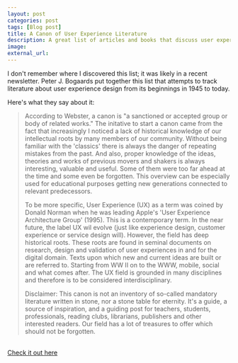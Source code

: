 ```yaml
---
layout: post
categories: post
tags: [Blog post]
title: A Canon of User Experience Literature
description: A great list of articles and books that discuss user experience design from its genesis as a professional practice to today. 
image: 
external_url:
---
```


I don't remember where I discovered this list; it was likely in a recent newsletter. Peter J. Bogaards put together this list that attempts to track literature about user experience design from its beginnings in 1945 to today. 

Here's what they say about it: 

> According to Webster, a canon is "a sanctioned or accepted group or body of related works." The initative to start a canon came from the fact that increasingly I noticed a lack of historical knowledge of our intellectual roots by many members of our community. Without being familiar with the 'classics' there is always the danger of repeating mistakes from the past. And also, proper knowledge of the ideas, theories and works of previous movers and shakers is always interesting, valuable and useful. Some of them were too far ahead at the time and some even be forgotten. This overview can be especially used for educational purposes getting new generations connected to relevant predecessors.
> 
> To be more specific, User Experience (UX) as a term was coined by Donald Norman when he was leading Apple's 'User Experience Architecture Group' (1995). This is a contemporary term. In the near future, the label UX wil evolve (just like experience design, customer experience or service design will). However, the field has deep historical roots. These roots are found in seminal documents on research, design and validation of user experiences in and for the digital domain. Texts upon which new and current ideas are built or are referred to. Starting from WW II on to the WWW, mobile, social and what comes after. The UX field is grounded in many disciplines and therefore is to be considered interdisciplinary.
> 
> Disclaimer: This canon is not an inventory of so-called mandatory literature written in stone, nor a stone table for eternity. It's a guide, a source of inspiration, and a guiding post for teachers, students, professionals, reading clubs, librarians, publishers and other interested readers. Our field has a lot of treasures to offer which should not be forgotten.

<br>
<a class="button-secondary" href="http://www.bogieland.com/postings/post_canonux.php">Check it out here</a>